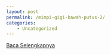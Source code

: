 ```yaml
---
layout: post
permalink: /mimpi-gigi-bawah-putus-2/
categories:
    - Uncategorized
---
```


[Baca Selengkapnya](/07)